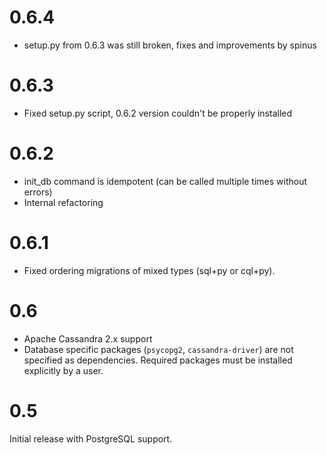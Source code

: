 0.6.4
=====

* setup.py from 0.6.3 was still broken, fixes and improvements by spinus

0.6.3
=====

* Fixed setup.py script, 0.6.2 version couldn't be properly installed

0.6.2
=====

* init\_db command is idempotent (can be called multiple times without errors)
* Internal refactoring

0.6.1
=====

* Fixed ordering migrations of mixed types (sql+py or cql+py).

0.6
===

* Apache Cassandra 2.x support
* Database specific packages (`psycopg2`, `cassandra-driver`) are not specified as dependencies. Required packages must be installed explicitly by a user. 

0.5
===
Initial release with PostgreSQL support.
